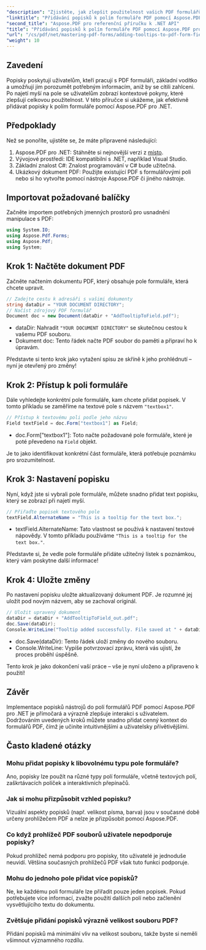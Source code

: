 ```yaml
---
"description": "Zjistěte, jak zlepšit použitelnost vašich PDF formulářů přidáním informativních popisků k polím formuláře pomocí Aspose.PDF pro .NET. Tento podrobný návod vás provede celým procesem."
"linktitle": "Přidávání popisků k polím formuláře PDF pomocí Aspose.PDF pro .NET"
"second_title": "Aspose.PDF pro referenční příručku k .NET API"
"title": "Přidávání popisků k polím formuláře PDF pomocí Aspose.PDF pro .NET"
"url": "/cs/pdf/net/mastering-pdf-forms/adding-tooltips-to-pdf-form-fields/"
"weight": 10
---
```


## Zavedení

Popisky poskytují uživatelům, kteří pracují s PDF formuláři, základní vodítko a umožňují jim porozumět potřebným informacím, aniž by se cítili zahlceni. Po najetí myší na pole se uživatelům zobrazí kontextové pokyny, které zlepšují celkovou použitelnost. V této příručce si ukážeme, jak efektivně přidávat popisky k polím formuláře pomocí Aspose.PDF pro .NET.

## Předpoklady

Než se ponoříte, ujistěte se, že máte připravené následující:

1. Aspose.PDF pro .NET: Stáhněte si nejnovější verzi z [místo](https://releases.aspose.com/pdf/net/).
2. Vývojové prostředí: IDE kompatibilní s .NET, například Visual Studio.
3. Základní znalost C#: Znalost programování v C# bude užitečná.
4. Ukázkový dokument PDF: Použijte existující PDF s formulářovými poli nebo si ho vytvořte pomocí nástroje Aspose.PDF či jiného nástroje.

## Importovat požadované balíčky

Začněte importem potřebných jmenných prostorů pro usnadnění manipulace s PDF:

```csharp
using System.IO;
using Aspose.Pdf.Forms;
using Aspose.Pdf;
using System;
```

## Krok 1: Načtěte dokument PDF

Začněte načtením dokumentu PDF, který obsahuje pole formuláře, která chcete upravit.

```csharp
// Zadejte cestu k adresáři s vašimi dokumenty
string dataDir = "YOUR DOCUMENT DIRECTORY";
// Načíst zdrojový PDF formulář
Document doc = new Document(dataDir + "AddTooltipToField.pdf");
```

- dataDir: Nahradit `"YOUR DOCUMENT DIRECTORY"` se skutečnou cestou k vašemu PDF souboru.
- Dokument doc: Tento řádek načte PDF soubor do paměti a připraví ho k úpravám.

Představte si tento krok jako vytažení spisu ze skříně k jeho prohlédnutí – nyní je otevřený pro změny!

## Krok 2: Přístup k poli formuláře

Dále vyhledejte konkrétní pole formuláře, kam chcete přidat popisek. V tomto příkladu se zaměříme na textové pole s názvem `"textbox1"`.

```csharp
// Přístup k textovému poli podle jeho názvu
Field textField = doc.Form["textbox1"] as Field;
```

- doc.Form["textbox1"]: Toto načte požadované pole formuláře, které je poté převedeno na `Field` objekt. 

Je to jako identifikovat konkrétní část formuláře, která potřebuje poznámku pro srozumitelnost.

## Krok 3: Nastavení popisku

Nyní, když jste si vybrali pole formuláře, můžete snadno přidat text popisku, který se zobrazí při najetí myší.

```csharp
// Přiřaďte popisek textového pole
textField.AlternateName = "This is a tooltip for the text box.";
```

- textField.AlternateName: Tato vlastnost se používá k nastavení textové nápovědy. V tomto příkladu používáme `"This is a tooltip for the text box."`.

Představte si, že vedle pole formuláře přidáte užitečný lístek s poznámkou, který vám poskytne další informace!

## Krok 4: Uložte změny

Po nastavení popisku uložte aktualizovaný dokument PDF. Je rozumné jej uložit pod novým názvem, aby se zachoval originál.

```csharp
// Uložit upravený dokument
dataDir = dataDir + "AddTooltipToField_out.pdf";
doc.Save(dataDir);
Console.WriteLine("Tooltip added successfully. File saved at " + dataDir);
```

- doc.Save(dataDir): Tento řádek uloží změny do nového souboru.
- Console.WriteLine: Vypíše potvrzovací zprávu, která vás ujistí, že proces proběhl úspěšně.

Tento krok je jako dokončení vaší práce – vše je nyní uloženo a připraveno k použití!

## Závěr

Implementace popisků nástrojů do polí formulářů PDF pomocí Aspose.PDF pro .NET je přímočará a výrazně zlepšuje interakci s uživatelem. Dodržováním uvedených kroků můžete snadno přidat cenný kontext do formulářů PDF, čímž je učiníte intuitivnějšími a uživatelsky přívětivějšími.

## Často kladené otázky

### Mohu přidat popisky k libovolnému typu pole formuláře?
Ano, popisky lze použít na různé typy polí formuláře, včetně textových polí, zaškrtávacích políček a interaktivních přepínačů.

### Jak si mohu přizpůsobit vzhled popisku?
Vizuální aspekty popisků (např. velikost písma, barva) jsou v současné době určeny prohlížečem PDF a nelze je přizpůsobit pomocí Aspose.PDF.

### Co když prohlížeč PDF souborů uživatele nepodporuje popisky?
Pokud prohlížeč nemá podporu pro popisky, tito uživatelé je jednoduše neuvidí. Většina současných prohlížečů PDF však tuto funkci podporuje.

### Mohu do jednoho pole přidat více popisků?
Ne, ke každému poli formuláře lze přiřadit pouze jeden popisek. Pokud potřebujete více informací, zvažte použití dalších polí nebo začlenění vysvětlujícího textu do dokumentu.

### Zvětšuje přidání popisků výrazně velikost souboru PDF?
Přidání popisků má minimální vliv na velikost souboru, takže byste si neměli všimnout významného rozdílu.